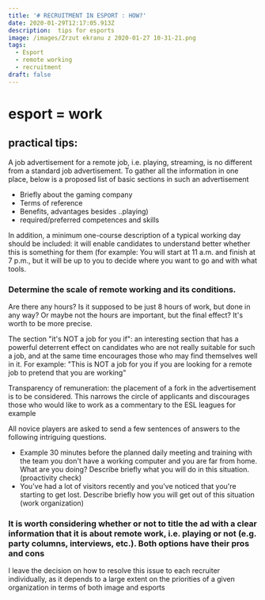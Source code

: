 ```yaml
---
title: '# RECRUITMENT IN ESPORT : HOW?'
date: 2020-01-29T12:17:05.913Z
description:  tips for esports
image: /images/Zrzut ekranu z 2020-01-27 10-31-21.png
tags:
  - Esport
  - remote working
  - recruitment
draft: false
---
```

# esport = work

## practical tips:

A job advertisement for a remote job, i.e. playing, streaming, is no different from a standard job advertisement. To gather all the information in one place, below is a proposed list of basic sections in such an advertisement

* Briefly about the gaming company 
* Terms of reference 
* Benefits, advantages besides ..playing) 
* required/preferred competences and skills 

In addition, a minimum one-course description of a typical working day should be included: it will enable candidates to understand better whether this is something for them (for example: You will start at 11 a.m. and finish at 7 p.m., but it will be up to you to decide where you want to go and with what tools. 

### Determine the scale of remote working and its conditions.

Are there any hours? Is it supposed to be just 8 hours of work, but done in any way? Or maybe not the hours are important, but the final effect? It's worth to be more precise.

The section "it's NOT a job for you if": an interesting section that has a powerful deterrent effect on candidates who are not really suitable for such a job, and at the same time encourages those who may find themselves well in it. For example: "This is NOT a job for you if you are looking for a remote job to pretend that you are working" 

Transparency of remuneration: the placement of a fork in the advertisement is to be considered. This narrows the circle of applicants and discourages those who would like to work as a commentary to the ESL leagues for example 

All novice players are asked to send a few sentences of answers to the following intriguing questions. 

* Example 30 minutes before the planned daily meeting and training with the team you don't have a working computer and you are far from home. What are you doing? Describe briefly what you will do in this situation. (proactivity check) 
* You've had a lot of visitors recently and you've noticed that you're starting to get lost. Describe briefly how you will get out of this situation (work organization)

### It is worth considering whether or not to title the ad with a clear information that it is about remote work, i.e. playing or not (e.g. party columns, interviews, etc.). Both options have their pros and cons

I leave the decision on how to resolve this issue to each recruiter individually, as it depends to a large extent on the priorities of a given organization in terms of both image and esports
